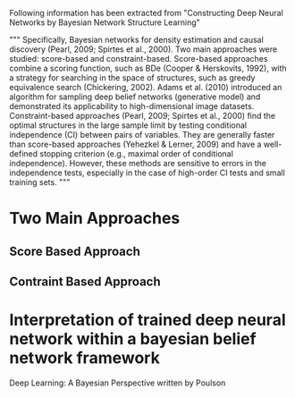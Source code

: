 Following information has been extracted from "Constructing Deep Neural Networks by Bayesian Network Structure Learning"

"""
Specifically, Bayesian networks for density estimation and causal
discovery (Pearl, 2009; Spirtes et al., 2000). Two main approaches were studied: score-based and
constraint-based. Score-based approaches combine a scoring function, such as BDe (Cooper &
Herskovits, 1992), with a strategy for searching in the space of structures, such as greedy equivalence
search (Chickering, 2002). Adams et al. (2010) introduced an algorithm for sampling deep belief
networks (generative model) and demonstrated its applicability to high-dimensional image datasets.
Constraint-based approaches (Pearl, 2009; Spirtes et al., 2000) find the optimal structures in the large
sample limit by testing conditional independence (CI) between pairs of variables. They are generally
faster than score-based approaches (Yehezkel & Lerner, 2009) and have a well-defined stopping
criterion (e.g., maximal order of conditional independence). However, these methods are sensitive to
errors in the independence tests, especially in the case of high-order CI tests and small training sets.
"""

# Two Main Approaches

## Score Based Approach

## Contraint Based Approach

# Interpretation of trained deep neural network within a bayesian belief network framework
Deep Learning: A Bayesian Perspective written by Poulson
